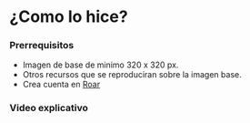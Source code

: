 # ¿Como lo hice?

### Prerrequisitos
- Imagen de base de minimo 320 x 320 px.
- Otros recursos que se reproduciran sobre la imagen base.
- Crea cuenta en [Roar](https://theroar.io/)

### Video explicativo
<video-comolohice/>


